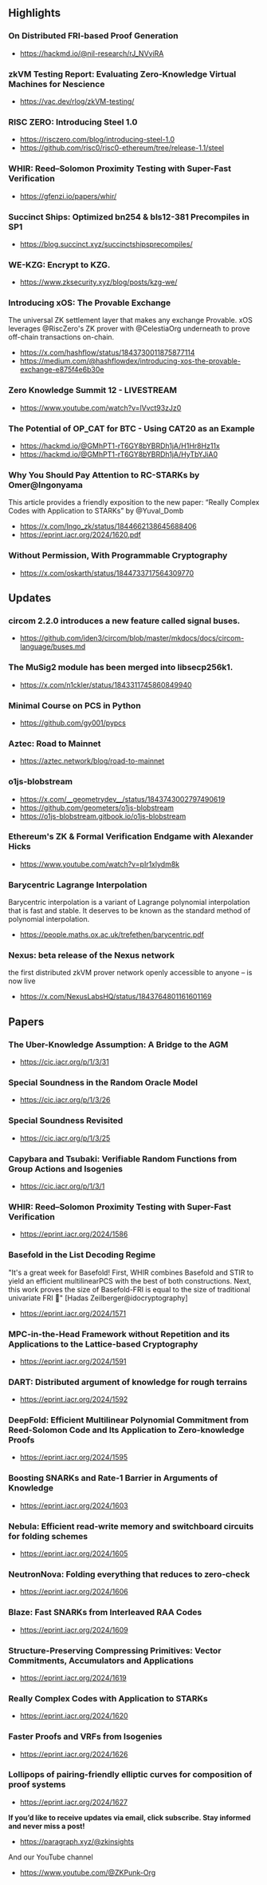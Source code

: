 ## Highlights
### On Distributed FRI-based Proof Generation
- <https://hackmd.io/@nil-research/rJ_NVyiRA>

### zkVM Testing Report: Evaluating Zero-Knowledge Virtual Machines for Nescience
- <https://vac.dev/rlog/zkVM-testing/>
### RISC ZERO: Introducing Steel 1.0
- <https://risczero.com/blog/introducing-steel-1.0>
- <https://github.com/risc0/risc0-ethereum/tree/release-1.1/steel>

### WHIR: Reed–Solomon Proximity Testing with Super-Fast Verification
- <https://gfenzi.io/papers/whir/>
### Succinct Ships: Optimized bn254 & bls12-381 Precompiles in SP1
- <https://blog.succinct.xyz/succinctshipsprecompiles/>
### WE-KZG: Encrypt to KZG.
- <https://www.zksecurity.xyz/blog/posts/kzg-we/>
### Introducing xOS: The Provable Exchange
The universal ZK settlement layer that makes any exchange Provable. xOS leverages 
@RiscZero's ZK prover with @CelestiaOrg underneath to prove off-chain transactions on-chain.
- <https://x.com/hashflow/status/1843730011875877114>
- <https://medium.com/@hashflowdex/introducing-xos-the-provable-exchange-e875f4e6b30e>
### Zero Knowledge Summit 12 - LIVESTREAM
- <https://www.youtube.com/watch?v=lVvct93zJz0>
### The Potential of OP_CAT for BTC - Using CAT20 as an Example
- <https://hackmd.io/@GMhPT1-rT6GY8bYBRDh1jA/H1Hr8Hz11x>
- <https://hackmd.io/@GMhPT1-rT6GY8bYBRDh1jA/HyTbYJiA0>
### Why You Should Pay Attention to RC-STARKs by Omer@Ingonyama
This article provides a friendly exposition to the new paper: “Really Complex Codes with Application to STARKs” by @Yuval_Domb
- <https://x.com/Ingo_zk/status/1844662138645688406>
- <https://eprint.iacr.org/2024/1620.pdf>
### Without Permission, With Programmable Cryptography
- <https://x.com/oskarth/status/1844733717564309770>
## Updates
### circom 2.2.0 introduces a new feature called signal buses.
- <https://github.com/iden3/circom/blob/master/mkdocs/docs/circom-language/buses.md>
### The MuSig2 module has been merged into libsecp256k1.
- <https://x.com/n1ckler/status/1843311745860849940>
### Minimal Course on PCS in Python
- <https://github.com/gy001/pypcs>
### Aztec: Road to Mainnet
- <https://aztec.network/blog/road-to-mainnet>
### o1js-blobstream
- <https://x.com/__geometrydev__/status/1843743002797490619>
- <https://github.com/geometers/o1js-blobstream>
- <https://o1js-blobstream.gitbook.io/o1js-blobstream>
### Ethereum's ZK & Formal Verification Endgame with Alexander Hicks
- <https://www.youtube.com/watch?v=pIr1xlydm8k>
### Barycentric Lagrange Interpolation
Barycentric interpolation is a variant of Lagrange polynomial interpolation that is fast and stable. It deserves to be known as the standard method of polynomial interpolation.
- <https://people.maths.ox.ac.uk/trefethen/barycentric.pdf>
### Nexus: beta release of the Nexus network
the first distributed zkVM prover network openly accessible to anyone – is now live
- <https://x.com/NexusLabsHQ/status/1843764801161601169>

## Papers
### The Uber-Knowledge Assumption: A Bridge to the AGM
- <https://cic.iacr.org/p/1/3/31>
### Special Soundness in the Random Oracle Model
- <https://cic.iacr.org/p/1/3/26>
### Special Soundness Revisited
- <https://cic.iacr.org/p/1/3/25>
### Capybara and Tsubaki: Verifiable Random Functions from Group Actions and Isogenies
- <https://cic.iacr.org/p/1/3/1>
### WHIR: Reed–Solomon Proximity Testing with Super-Fast Verification
- <https://eprint.iacr.org/2024/1586>
### Basefold in the List Decoding Regime
"It's a great week for Basefold! First, WHIR combines Basefold and STIR to yield an efficient multilinearPCS with the best of both constructions. Next, this work proves the size of Basefold-FRI is equal to the size of traditional univariate FRI 🎉" [Hadas Zeilberger@idocryptography]
- <https://eprint.iacr.org/2024/1571>
### MPC-in-the-Head Framework without Repetition and its Applications to the Lattice-based Cryptography
- <https://eprint.iacr.org/2024/1591>
### DART: Distributed argument of knowledge for rough terrains
- <https://eprint.iacr.org/2024/1592>
### DeepFold: Efficient Multilinear Polynomial Commitment from Reed-Solomon Code and Its Application to Zero-knowledge Proofs
- <https://eprint.iacr.org/2024/1595>
### Boosting SNARKs and Rate-1 Barrier in Arguments of Knowledge
- <https://eprint.iacr.org/2024/1603>
### Nebula: Efficient read-write memory and switchboard circuits for folding schemes
- <https://eprint.iacr.org/2024/1605>
### NeutronNova: Folding everything that reduces to zero-check
- <https://eprint.iacr.org/2024/1606>
### Blaze: Fast SNARKs from Interleaved RAA Codes
- <https://eprint.iacr.org/2024/1609>
### Structure-Preserving Compressing Primitives: Vector Commitments, Accumulators and Applications
- <https://eprint.iacr.org/2024/1619>
### Really Complex Codes with Application to STARKs
- <https://eprint.iacr.org/2024/1620>
### Faster Proofs and VRFs from Isogenies
- <https://eprint.iacr.org/2024/1626>
### Lollipops of pairing-friendly elliptic curves for composition of proof systems
- <https://eprint.iacr.org/2024/1627>

**If you’d like to receive updates via email, click subscribe. Stay informed and never miss a post!**

- <https://paragraph.xyz/@zkinsights>

And our YouTube channel
- <https://www.youtube.com/@ZKPunk-Org>
